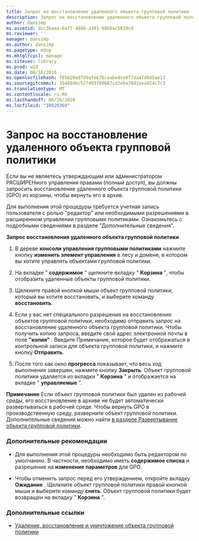 ```yaml
---
title: Запрос на восстановление удаленного объекта групповой политики
description: Запрос на восстановление удаленного объекта групповой политики
author: dansimp
ms.assetid: dcc3baea-8af7-4886-a301-98b6ac5819cd
ms.reviewer: ''
manager: dansimp
ms.author: dansimp
ms.pagetype: mdop
ms.mktglfcycl: manage
ms.sitesec: library
ms.prod: w10
ms.date: 06/16/2016
ms.openlocfilehash: f85620ed7d9afe676caabe4ce0f7da4fd8d5ae13
ms.sourcegitcommit: 354664bc527d93f80687cd2eba70d1eea024c7c3
ms.translationtype: MT
ms.contentlocale: ru-RU
ms.lasthandoff: 06/26/2020
ms.locfileid: "10820369"
---
```

# Запрос на восстановление удаленного объекта групповой политики


Если вы не являетесь утверждающим или администратором РАСШИРЕНного управления правами (полный доступ), вы должны запросить восстановление удаленного объекта групповой политики (GPO) из корзины, чтобы вернуть его в архив.

Для выполнения этой процедуры требуется учетная запись пользователя с ролью "редактор" или необходимыми разрешениями в расширенном управлении групповыми политиками. Ознакомьтесь с подробными сведениями в разделе "Дополнительные сведения".

**Запрос восстановления удаленного объекта групповой политики**

1.  В дереве **консоли управления групповыми политиками** нажмите кнопку **изменить элемент управления** в лесу и домене, в котором вы хотите управлять объектами групповой политики.

2.  На вкладке " **содержимое** " щелкните вкладку " **Корзина** ", чтобы отобразить удаленные объекты групповой политики.

3.  Щелкните правой кнопкой мыши объект групповой политики, который вы хотите восстановить, и выберите команду **восстановить**.

4.  Если у вас нет специального разрешения на восстановление объектов групповой политики, необходимо отправить запрос на восстановление удаленного объекта групповой политики. Чтобы получить копию запроса, введите свой адрес электронной почты в поле **"копия"** . Введите Примечание, которое будет отображаться в контрольной записи для объекта групповой политики, и нажмите кнопку **Отправить**.

5.  После того как окно **прогресса** показывает, что весь ход выполнения завершен, нажмите кнопку **Закрыть**. Объект групповой политики удаляется из вкладки " **Корзина** " и отображается на вкладке " **управляемые** ".

**Примечание**  Если объект групповой политики был удален из рабочей среды, его восстановление в архиве не будет автоматически развертываться в рабочей среде. Чтобы вернуть GPO в производственную среду, разверните объект групповой политики. Дополнительные сведения можно найти [в разделе Развертывание объекта групповой политики](deploy-a-gpo-agpm30ops.md).

 

### Дополнительные рекомендации

-   Для выполнения этой процедуры необходимо быть редактором по умолчанию. В частности, необходимо иметь **содержимое списка** и разрешение на **изменение параметров** для GPO.

-   Чтобы отменить запрос перед его утверждением, откройте вкладку **Ожидание** . Щелкните объект групповой политики правой кнопкой мыши и выберите команду **снять**. Объект групповой политики будет возвращен на вкладку " **Корзина** ".

### Дополнительные ссылки

-   [Удаление, восстановление и уничтожение объекта групповой политики](deleting-restoring-or-destroying-a-gpo-agpm30ops.md)

 

 





